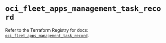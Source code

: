 # `oci_fleet_apps_management_task_record`

Refer to the Terraform Registry for docs: [`oci_fleet_apps_management_task_record`](https://registry.terraform.io/providers/oracle/oci/7.19.0/docs/resources/fleet_apps_management_task_record).
